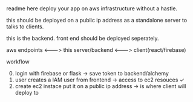 #
readme here
deploy your app on aws infrastructure without a hastle.

this should be deployed on a public ip address as a standalone server
to talks to clients.

this is the backend.
front end should be deployed seperately.

aws endpoints <---> this server/backend  <---> client(react/firebase)

workflow

0. login with firebase or flask -> save token to backend/alchemy
1. user creates a IAM user from frontend -> access to ec2 resouces ✓
2. create ec2 instace put it on a public ip address -> is where client will deploy to
